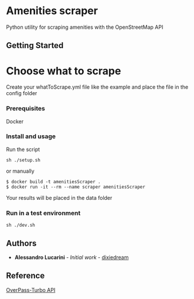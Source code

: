 # Amenities scraper

Python utility for scraping amenities with the OpenStreetMap API

## Getting Started

# Choose what to scrape

Create your whatToScrape.yml file like the example and place the file in the config folder

### Prerequisites

Docker

### Install and usage

Run the script

```
sh ./setup.sh
```

or manually 

```
$ docker build -t amenitiesScraper .
$ docker run -it --rm --name scraper amenitiesScraper
```

Your results will be placed in the data folder

### Run in a test environment

```
sh ./dev.sh
```

## Authors

* **Alessandro Lucarini** - *Initial work* - [dixiedream](https://github.com/dixiedream)

## Reference

[OverPass-Turbo API](http://overpass-turbo.eu)